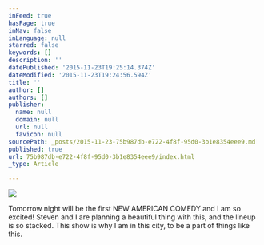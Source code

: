 ```yaml
---
inFeed: true
hasPage: true
inNav: false
inLanguage: null
starred: false
keywords: []
description: ''
datePublished: '2015-11-23T19:25:14.374Z'
dateModified: '2015-11-23T19:24:56.594Z'
title: ''
author: []
authors: []
publisher:
  name: null
  domain: null
  url: null
  favicon: null
sourcePath: _posts/2015-11-23-75b987db-e722-4f8f-95d0-3b1e8354eee9.md
published: true
url: 75b987db-e722-4f8f-95d0-3b1e8354eee9/index.html
_type: Article

---
```

![](https://the-grid-user-content.s3-us-west-2.amazonaws.com/830814db-a2df-44d0-93b1-60750ca5e8da.jpg)

Tomorrow night will be the first NEW AMERICAN COMEDY and I am so excited!  Steven and I are planning a beautiful thing with this, and the lineup is so stacked.  This show is why I am in this city, to be a part of things like this.